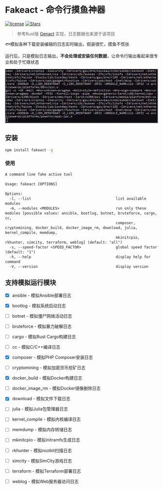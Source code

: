 # Fakeact - 命令行摸鱼神器

[![license](http://img.shields.io/badge/license-MIT-blue.svg)](https://github.com/CH563/fakeact/blob/main/LICENSE)
[![Stars](https://img.shields.io/github/stars/CH563/fakeact.svg)](https://github.com/CH563/fakeact/stargazers)

> 参考Rust版 [Genact](https://github.com/svenstaro/genact) 实现，日志数据也来源于该项目

🐟模拟各种下载安装编辑的日志实时输出，假装很忙，摸鱼不慌张

运行后，只是模拟日志输出，**不会处理或安装任何数据**，让命令行输出看起来很专业和处于忙碌状态

![](https://github.com/CH563/fakeact/blob/main/gifs/cc.gif)

## 安装

```bash
npm install fakeact -g
```

### 使用

    A command line fake active tool

    Usage: fakeact [OPTIONS]

    Options:
      -l, --list                                       list available modules
      -m, --modules <MODULES>                          run only these modules [possible values: ansible, bootlog, botnet, bruteforce, cargo, cc,
                                                       composer, cryptomining, docker_build, docker_image_rm, download, julia, kernel_compile, memdump,
                                                       mkinitcpio, rkhunter, simcity, terraform, weblog] (default: "all")
      -s, --speed-factor <SPEED_FACTOR>                global speed factor (default: "1")
      -h, --help                                       display help for command
      -V, --version                                    display version


## 支持模拟运行模块

- [x] ansible - 模拟Ansible部署日志
- [x] bootlog - 模拟系统启动日志
- [ ] botnet - 模拟僵尸网络活动日志
- [ ] bruteforce - 模拟暴力破解日志
- [ ] cargo - 模拟Rust Cargo构建日志
- [ ] cc - 模拟C/C++编译日志
- [x] composer - 模拟PHP Composer安装日志
- [ ] cryptomining - 模拟加密货币挖矿日志
- [x] docker_build - 模拟Docker构建日志
- [ ] docker_image_rm - 模拟Docker镜像删除日志
- [x] download - 模拟文件下载日志
- [ ] julia - 模拟Julia包管理器日志
- [ ] kernel_compile - 模拟内核编译日志
- [ ] memdump - 模拟内存转储日志
- [ ] mkinitcpio - 模拟initramfs生成日志
- [ ] rkhunter - 模拟rootkit扫描日志
- [ ] simcity - 模拟SimCity游戏日志
- [ ] terraform - 模拟Terraform部署日志
- [ ] weblog - 模拟Web服务器访问日志


